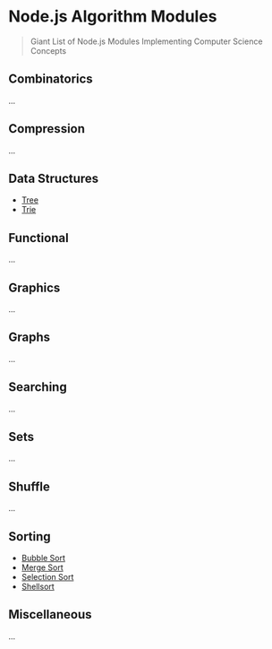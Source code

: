 # Node.js Algorithm Modules

> Giant List of Node.js Modules Implementing Computer Science Concepts


## Combinatorics

...


## Compression

...


## Data Structures

- [Tree](https://www.npmjs.com/package/ygg)
- [Trie](https://www.npmjs.com/package/trie-data-structure)

## Functional

...


## Graphics

...


## Graphs

...


## Searching

...


## Sets

...


## Shuffle

...


## Sorting

- [Bubble Sort](https://www.npmjs.com/package/bubblesort)
- [Merge Sort](https://www.npmjs.com/package/mergesort)
- [Selection Sort](https://www.npmjs.com/package/selectionsort)
- [Shellsort](https://www.npmjs.com/package/shellsort)



## Miscellaneous

...

